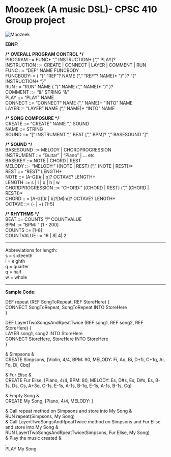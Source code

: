 # Moozeek (A music DSL)- CPSC 410 Group project
![Moozeek](https://user-images.githubusercontent.com/31344971/82974722-80e74000-9f8f-11ea-890b-f9b5acb3884c.jpg)

__EBNF:__<br/>

__/* OVERALL PROGRAM CONTROL */__   
PROGRAM ::=  FUNC*  “,” INSTRUCTION+ [“,” PLAY]?  
INSTRUCTION ::= CREATE | CONNECT | LAYER | COMMENT | RUN  
FUNC ::= “DEF” NAME FUNCBODY  
FUNCBODY::= ( “(“ “REF”? NAME (“,” “REF”? NAME)* “)”  )?  “{“ INSTRUCTION+ “}”  
RUN ::=  “RUN” NAME ( “(“ NAME  (“,” NAME)* ”)” )?  
COMMENT ::= “&” STRING “&”  
PLAY ::= “PLAY” NAME   
CONNECT ::= “CONNECT“  NAME (“,” NAME)+ “INTO” NAME  
LAYER::= “LAYER” NAME (“,” NAME)+ “INTO” NAME  
  
__/* SONG COMPOSURE */__  
CREATE ::= “CREATE“  NAME “,”  SOUND  
NAME ::=  STRING  
SOUND ::= “[“ INSTRUMENT “,” BEAT [“,” BPM]? “,” BASESOUND “]”  

__/* SOUND */__  
BASESOUND ::= MELODY | CHORDPROGRESSION  
INSTRUMENT ::= “Guitar” | “Piano” | … etc  
BASEKEY ::= NOTE | CHORD | REST  
MELODY ::= “MELODY:” ((NOTE | REST) (“,” (NOTE | REST))*  
REST ::= “REST” LENGTH+   
NOTE ::=  [A-G][# | b]? OCTAVE?  LENGTH+  
LENGTH ::= s | i | q | h | w  
CHORDPROGRESSION ::= “CHORD:” ((CHORD | REST) (“,” (CHORD | REST))*  
CHORD :: =  [A-G][# | b]?[M|m]? OCTAVE?   LENGTH+   
OCTAVE ::= (- | +) [1-5]    
  
__/* RHYTHMS */__  
BEAT ::= COUNTS “/“ COUNTVALUE   
BPM ::= “BPM: ” [1 - 200]  
COUNTS ::= [1-8]  
COUNTVALUE ::= 16 | 8| 4| 2  
  
  
------------------------------  
Abbreviations for length:  
s    = sixteenth  
i    = eighth  
q   = quarter  
q   = half  
w  = whole    
  
------------------------------      
__Sample Code:__  
  
DEF repeat (REF SongToRepeat, REF StoreHere) {  
  CONNECT SongToRepeat, SongToRepeat INTO StoreHere  
}  

DEF LayertTwoSongsAndRpeatTwice (REF song1, REF song2, REF StoreHere) {  
  LAYER song1, song2 INTO StoreHere  
  CONNECT StoreHere, StoreHere INTO StoreHere  
}  
  
& Simpsons &  
CREATE Simpsons, [Violin, 4/4, BPM: 90, MELODY: Fi, Aq, Bi, D+1i, C+1q, Ai, Fq, Di, Cbq]  
  
& Fur Elise &  
CREATE Fur Elise, [Piano, 4/4,  BPM: 80, MELODY: Es, D#s, Es, D#s, Es, B-1s, Ds, Cs, A+3q, C-1s, E-1s, A-1s, B-1q, E-1s, A-1s, B-1s, Cq]  
  
& Empty Song &  
CREATE My Song, [Piano, 4/4, MELODY: ]  
  
& Call repeat method on Simpsons and store into My Song &  
RUN repeat(Simpsons, My Song)  
& Call LayertTwoSongsAndRpeatTwice method on Simpsons and Fur Elise and store into My Song &  
RUN LayertTwoSongsAndRpeatTwice(Simpsons, Fur Elise, My Song)  
& Play the music created &  
,  
PLAY My Song  


